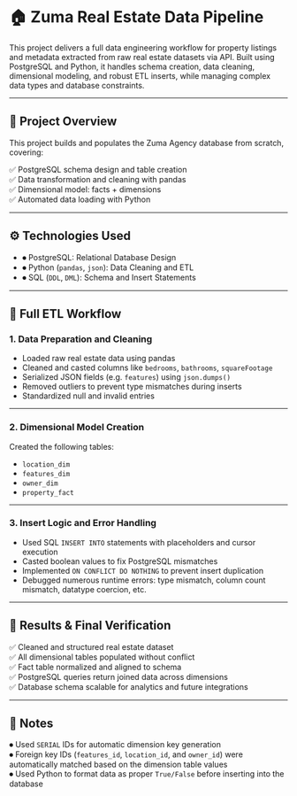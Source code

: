 # 🏠 Zuma Real Estate Data Pipeline

This project delivers a full data engineering workflow for property listings and metadata extracted from raw real estate datasets via API. Built using PostgreSQL and Python, it handles schema creation, data cleaning, dimensional modeling, and robust ETL inserts, while managing complex data types and database constraints.

---

## 📌 Project Overview

This project builds and populates the Zuma Agency database from scratch, covering:

✅ PostgreSQL schema design and table creation  
✅ Data transformation and cleaning with pandas  
✅ Dimensional model: facts + dimensions  
✅ Automated data loading with Python

---

## ⚙️ Technologies Used

- ⏺ PostgreSQL: Relational Database Design  
- ⏺ Python (`pandas`, `json`): Data Cleaning and ETL  
- ⏺ SQL (`DDL`, `DML`): Schema and Insert Statements

---

## 🔄 Full ETL Workflow

### 1. Data Preparation and Cleaning

- Loaded raw real estate data using pandas  
- Cleaned and casted columns like `bedrooms`, `bathrooms`, `squareFootage`  
- Serialized JSON fields (e.g. `features`) using `json.dumps()`  
- Removed outliers to prevent type mismatches during inserts  
- Standardized null and invalid entries

---

### 2. Dimensional Model Creation

Created the following tables:
- `location_dim`  
- `features_dim`  
- `owner_dim`  
- `property_fact`

---

### 3. Insert Logic and Error Handling

- Used SQL `INSERT INTO` statements with placeholders and cursor execution  
- Casted boolean values to fix PostgreSQL mismatches  
- Implemented `ON CONFLICT DO NOTHING` to prevent insert duplication  
- Debugged numerous runtime errors: type mismatch, column count mismatch, datatype coercion, etc.

---

## 📄 Results & Final Verification

✅ Cleaned and structured real estate dataset  
✅ All dimensional tables populated without conflict  
✅ Fact table normalized and aligned to schema  
✅ PostgreSQL queries return joined data across dimensions  
✅ Database schema scalable for analytics and future integrations

---

## 📝 Notes

 ⏺ Used `SERIAL` IDs for automatic dimension key generation  
 ⏺ Foreign key IDs (`features_id`, `location_id`, and `owner_id`) were automatically matched based on the dimension table values  
 ⏺ Used Python to format data as proper `True/False` before inserting into the database
